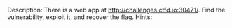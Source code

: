 Description:
There is a web app at http://challenges.ctfd.io:30471/. Find the vulnerability, exploit it, and recover the flag.
Hints:
